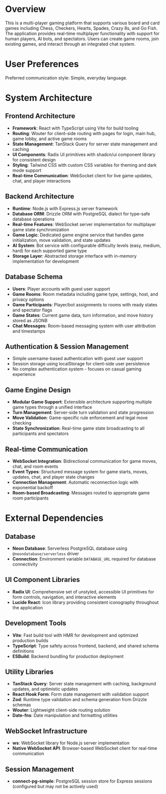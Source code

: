 # Overview

This is a multi-player gaming platform that supports various board and card games including Chess, Checkers, Hearts, Spades, Crazy 8s, and Go Fish. The application provides real-time multiplayer functionality with support for human players, AI bots, and spectators. Users can create game rooms, join existing games, and interact through an integrated chat system.

# User Preferences

Preferred communication style: Simple, everyday language.

# System Architecture

## Frontend Architecture
- **Framework**: React with TypeScript using Vite for build tooling
- **Routing**: Wouter for client-side routing with pages for login, main hub, game lobby, and active game rooms
- **State Management**: TanStack Query for server state management and caching
- **UI Components**: Radix UI primitives with shadcn/ui component library for consistent design
- **Styling**: Tailwind CSS with custom CSS variables for theming and dark mode support
- **Real-time Communication**: WebSocket client for live game updates, chat, and player interactions

## Backend Architecture
- **Runtime**: Node.js with Express.js server framework
- **Database ORM**: Drizzle ORM with PostgreSQL dialect for type-safe database operations
- **Real-time Features**: WebSocket server implementation for multiplayer game state synchronization
- **Game Logic**: Dedicated game engine service that handles game initialization, move validation, and state updates
- **AI System**: Bot service with configurable difficulty levels (easy, medium, hard) for each supported game type
- **Storage Layer**: Abstracted storage interface with in-memory implementation for development

## Database Schema
- **Users**: Player accounts with guest user support
- **Game Rooms**: Room metadata including game type, settings, host, and privacy options
- **Game Participants**: Player/bot assignments to rooms with ready states and spectator flags
- **Game States**: Current game data, turn information, and move history stored as JSONB
- **Chat Messages**: Room-based messaging system with user attribution and timestamps

## Authentication & Session Management
- Simple username-based authentication with guest user support
- Session storage using localStorage for client-side user persistence
- No complex authentication system - focuses on casual gaming experience

## Game Engine Design
- **Modular Game Support**: Extensible architecture supporting multiple game types through a unified interface
- **Turn Management**: Server-side turn validation and state progression
- **Move Validation**: Game-specific rule enforcement and legal move checking
- **State Synchronization**: Real-time game state broadcasting to all participants and spectators

## Real-time Communication
- **WebSocket Integration**: Bidirectional communication for game moves, chat, and room events
- **Event Types**: Structured message system for game starts, moves, updates, chat, and player state changes
- **Connection Management**: Automatic reconnection logic with exponential backoff
- **Room-based Broadcasting**: Messages routed to appropriate game room participants

# External Dependencies

## Database
- **Neon Database**: Serverless PostgreSQL database using `@neondatabase/serverless` driver
- **Connection**: Environment variable `DATABASE_URL` required for database connectivity

## UI Component Libraries
- **Radix UI**: Comprehensive set of unstyled, accessible UI primitives for form controls, navigation, and interactive elements
- **Lucide React**: Icon library providing consistent iconography throughout the application

## Development Tools
- **Vite**: Fast build tool with HMR for development and optimized production builds
- **TypeScript**: Type safety across frontend, backend, and shared schema definitions
- **ESBuild**: Backend bundling for production deployment

## Utility Libraries
- **TanStack Query**: Server state management with caching, background updates, and optimistic updates
- **React Hook Form**: Form state management with validation support
- **Zod**: Runtime type validation and schema generation from Drizzle schemas
- **Wouter**: Lightweight client-side routing solution
- **Date-fns**: Date manipulation and formatting utilities

## WebSocket Infrastructure
- **ws**: WebSocket library for Node.js server implementation
- **Native WebSocket API**: Browser-based WebSocket client for real-time communication

## Session Management
- **connect-pg-simple**: PostgreSQL session store for Express sessions (configured but may not be actively used)